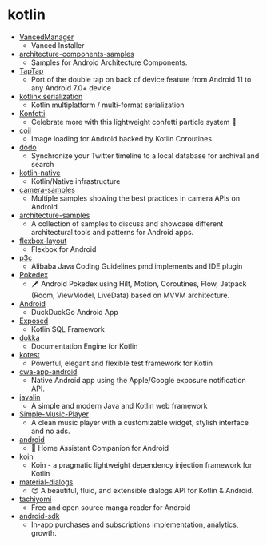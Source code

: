 # kotlin
- [VancedManager](https://github.com/YTVanced/VancedManager)
  - Vanced Installer
- [architecture-components-samples](https://github.com/android/architecture-components-samples)
  - Samples for Android Architecture Components.
- [TapTap](https://github.com/KieronQuinn/TapTap)
  - Port of the double tap on back of device feature from Android 11 to any Android 7.0+ device
- [kotlinx.serialization](https://github.com/Kotlin/kotlinx.serialization)
  - Kotlin multiplatform / multi-format serialization
- [Konfetti](https://github.com/DanielMartinus/Konfetti)
  - Celebrate more with this lightweight confetti particle system 🎊
- [coil](https://github.com/coil-kt/coil)
  - Image loading for Android backed by Kotlin Coroutines.
- [dodo](https://github.com/JakeWharton/dodo)
  - Synchronize your Twitter timeline to a local database for archival and search
- [kotlin-native](https://github.com/JetBrains/kotlin-native)
  - Kotlin/Native infrastructure
- [camera-samples](https://github.com/android/camera-samples)
  - Multiple samples showing the best practices in camera APIs on Android.
- [architecture-samples](https://github.com/android/architecture-samples)
  - A collection of samples to discuss and showcase different architectural tools and patterns for Android apps.
- [flexbox-layout](https://github.com/google/flexbox-layout)
  - Flexbox for Android
- [p3c](https://github.com/alibaba/p3c)
  - Alibaba Java Coding Guidelines pmd implements and IDE plugin
- [Pokedex](https://github.com/skydoves/Pokedex)
  - 🗡️ Android Pokedex using Hilt, Motion, Coroutines, Flow, Jetpack (Room, ViewModel, LiveData) based on MVVM architecture.
- [Android](https://github.com/duckduckgo/Android)
  - DuckDuckGo Android App
- [Exposed](https://github.com/JetBrains/Exposed)
  - Kotlin SQL Framework
- [dokka](https://github.com/Kotlin/dokka)
  - Documentation Engine for Kotlin
- [kotest](https://github.com/kotest/kotest)
  - Powerful, elegant and flexible test framework for Kotlin
- [cwa-app-android](https://github.com/corona-warn-app/cwa-app-android)
  - Native Android app using the Apple/Google exposure notification API.
- [javalin](https://github.com/tipsy/javalin)
  - A simple and modern Java and Kotlin web framework
- [Simple-Music-Player](https://github.com/SimpleMobileTools/Simple-Music-Player)
  - A clean music player with a customizable widget, stylish interface and no ads.
- [android](https://github.com/home-assistant/android)
  - 📱 Home Assistant Companion for Android
- [koin](https://github.com/InsertKoinIO/koin)
  - Koin - a pragmatic lightweight dependency injection framework for Kotlin
- [material-dialogs](https://github.com/afollestad/material-dialogs)
  - 😍 A beautiful, fluid, and extensible dialogs API for Kotlin & Android.
- [tachiyomi](https://github.com/inorichi/tachiyomi)
  - Free and open source manga reader for Android
- [android-sdk](https://github.com/qonversion/android-sdk)
  - In-app purchases and subscriptions implementation, analytics, growth.
